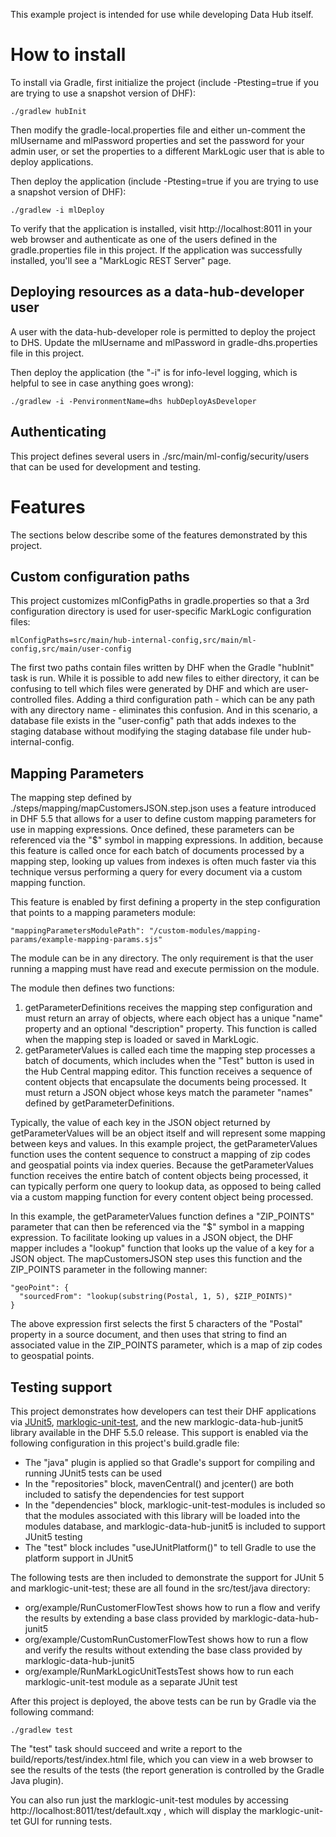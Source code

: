 This example project is intended for use while developing Data Hub itself. 

# How to install

To install via Gradle, first initialize the project (include -Ptesting=true if you are trying to use a snapshot version of DHF):

    ./gradlew hubInit
    
Then modify the gradle-local.properties file and either un-comment the mlUsername and mlPassword properties and set the
password for your admin user, or set the properties to a different MarkLogic user that is able to deploy applications. 

Then deploy the application (include -Ptesting=true if you are trying to use a snapshot version of DHF):

    ./gradlew -i mlDeploy

To verify that the application is installed, visit http://localhost:8011 in your web browser and authenticate as one of
the users defined in the gradle.properties file in this project. If the application was successfully installed, you'll
see a "MarkLogic REST Server" page.

## Deploying resources as a data-hub-developer user 

A user with the data-hub-developer role is permitted to deploy the project to DHS. Update the mlUsername and mlPassword
in gradle-dhs.properties file in this project.

Then deploy the application (the "-i" is for info-level logging, which is helpful to see in case anything goes wrong):

    ./gradlew -i -PenvironmentName=dhs hubDeployAsDeveloper
 

## Authenticating 

This project defines several users in ./src/main/ml-config/security/users that can be used for development and testing. 

# Features

The sections below describe some of the features demonstrated by this project.

## Custom configuration paths

This project customizes mlConfigPaths in gradle.properties so that a 3rd configuration directory is used for user-specific 
MarkLogic configuration files:

    mlConfigPaths=src/main/hub-internal-config,src/main/ml-config,src/main/user-config

The first two paths contain files written by DHF when the Gradle "hubInit" task is run. While it is possible to add new files to 
either directory, it can be confusing to tell which files were generated by DHF and which are user-controlled files. Adding a third
configuration path - which can be any path with any directory name - eliminates this confusion. And in this scenario, a database file 
exists in the "user-config" path that adds indexes to the staging database without modifying the staging database file under hub-internal-config.
## Mapping Parameters

The mapping step defined by ./steps/mapping/mapCustomersJSON.step.json uses a feature introduced in DHF 5.5 
that allows for a user to define custom mapping parameters for use in mapping expressions. Once defined, these 
parameters can be referenced via the "$" symbol in mapping expressions. In addition, because this feature is called once
for each batch of documents processed by a mapping step, looking up values from indexes is often much faster via this 
technique versus performing a query for every document via a custom mapping function. 

This feature is enabled by first defining a property in the step configuration that points to a mapping 
parameters module:

    "mappingParametersModulePath": "/custom-modules/mapping-params/example-mapping-params.sjs"

The module can be in any directory. The only requirement is that the user running a mapping must have read and 
execute permission on the module. 

The module then defines two functions:

1. getParameterDefinitions receives the mapping step configuration and must return an array of objects, where each
object has a unique "name" property and an optional "description" property. This function is called when the mapping step
is loaded or saved in MarkLogic.
1. getParameterValues is called each time the mapping step processes a batch of documents, which includes when the "Test" button 
is used in the Hub Central mapping editor. This function receives a sequence of content objects that encapsulate the documents
being processed. It must return a JSON object whose keys match the parameter "names" defined by getParameterDefinitions. 

Typically, the value of each key in the JSON object returned by getParameterValues will be an object itself and will represent some 
mapping between keys and values. In this example project, the getParameterValues function uses the content sequence to construct a mapping of
zip codes and geospatial points via index queries. Because the getParameterValues function receives the entire batch of content objects being 
processed, it can typically perform one query to lookup data, as opposed to being called via a custom mapping function for every content object 
being processed. 

In this example, the getParameterValues function defines a "ZIP_POINTS" parameter that can then be referenced via the "$" symbol in a mapping expression. 
To facilitate looking up values in a JSON object, the DHF mapper includes a "lookup" function that looks up the value of a key for a JSON object. The 
mapCustomersJSON step uses this function and the ZIP_POINTS parameter in the following manner:

```
"geoPoint": {
  "sourcedFrom": "lookup(substring(Postal, 1, 5), $ZIP_POINTS)"
}
```

The above expression first selects the first 5 characters of the "Postal" property in a source document, and then uses that string to find an associated value 
in the ZIP_POINTS parameter, which is a map of zip codes to geospatial points. 

## Testing support

This project demonstrates how developers can test their DHF applications via [JUnit5](https://junit.org/junit5/), 
[marklogic-unit-test](https://github.com/marklogic-community/marklogic-unit-test), and the new marklogic-data-hub-junit5
library available in the DHF 5.5.0 release. This support is enabled via the following configuration in this project's 
build.gradle file:

- The "java" plugin is applied so that Gradle's support for compiling and running JUnit5 tests can be used
- In the "repositories" block, mavenCentral() and jcenter() are both included to satisfy the dependencies for test support
- In the "dependencies" block, marklogic-unit-test-modules is included so that the modules associated with this library will be 
loaded into the modules database, and marklogic-data-hub-junit5 is included to support JUnit5 testing
- The "test" block includes "useJUnitPlatform()" to tell Gradle to use the platform support in JUnit5

The following tests are then included to demonstrate the support for JUnit 5 and marklogic-unit-test; these are all found in the 
src/test/java directory:

- org/example/RunCustomerFlowTest shows how to run a flow and verify the results by extending a base class provided by marklogic-data-hub-junit5
- org/example/CustomRunCustomerFlowTest shows how to run a flow and verify the results without extending the base class 
provided by marklogic-data-hub-junit5
- org/example/RunMarkLogicUnitTestsTest shows how to run each marklogic-unit-test module as a separate JUnit test 

After this project is deployed, the above tests can be run by Gradle via the following command:

    ./gradlew test 

The "test" task should succeed and write a report to the build/reports/test/index.html file, which you can view in a web
browser to see the results of the tests (the report generation is controlled by the Gradle Java plugin). 

You can also run just the marklogic-unit-test modules by accessing http://localhost:8011/test/default.xqy , which will display
the marklogic-unit-tet GUI for running tests. 
